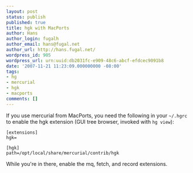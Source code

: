 ```yaml
---
layout: post
status: publish
published: true
title: hgk with MacPorts
author: Hans
author_login: fugalh
author_email: hans@fugal.net
author_url: http://hans.fugal.net/
wordpress_id: 905
wordpress_url: urn:uuid:db2031fc-e909-48c6-abcf-efdcec9091b8
date: '2007-11-21 11:23:09.000000000 -08:00'
tags:
- hg
- mercurial
- hgk
- macports
comments: []
---
```

<p>If you use mercurial from MacPorts, you need the following in your <code>~/.hgrc</code> to enable the hgk extension (GUI tree browser, invoked with <code>hg view</code>):</p>

<pre><code>[extensions]
hgk=

[hgk]
path=/opt/local/share/mercurial/contrib/hgk
</code></pre>

<p>While you're in there, enable the mq, fetch, and record extensions.</p>

